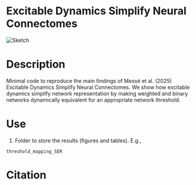 # Excitable Dynamics Simplify Neural Connectomes

![Sketch](sketch.png)

# Description

Minimal code to reproduce the main findings of Messé et al. (2025) Excitable Dynamics Simplify Neural Connectomes.
We show how excitable dynamics simplify network representation by making weighted and binary networks dynamically equivalent for an appropriate network threshold.

# Use


1. Folder to store the results (figures and tables). E.g., 

```
threshold_mapping_SER
```

# Citation
